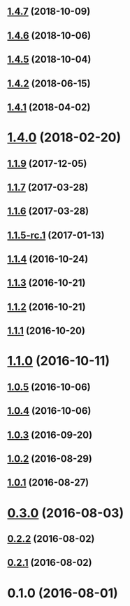 <a name="1.4.7"></a>
## [1.4.7](https://github.com/dollarshaveclub/postmate/compare/1.4.6...1.4.7) (2018-10-09)



<a name="1.4.6"></a>
## [1.4.6](https://github.com/dollarshaveclub/postmate/compare/1.4.5...1.4.6) (2018-10-06)



<a name="1.4.5"></a>
## [1.4.5](https://github.com/dollarshaveclub/postmate/compare/1.4.2...1.4.5) (2018-10-04)



<a name="1.4.2"></a>
## [1.4.2](https://github.com/dollarshaveclub/postmate/compare/1.4.1...1.4.2) (2018-06-15)



<a name="1.4.1"></a>
## [1.4.1](https://github.com/dollarshaveclub/postmate/compare/1.4.0...1.4.1) (2018-04-02)



<a name="1.4.0"></a>
# [1.4.0](https://github.com/dollarshaveclub/postmate/compare/1.1.9...1.4.0) (2018-02-20)



<a name="1.1.9"></a>
## [1.1.9](https://github.com/dollarshaveclub/postmate/compare/1.1.7...1.1.9) (2017-12-05)



<a name="1.1.7"></a>
## [1.1.7](https://github.com/dollarshaveclub/postmate/compare/1.1.6...1.1.7) (2017-03-28)



<a name="1.1.6"></a>
## [1.1.6](https://github.com/dollarshaveclub/postmate/compare/1.1.5...1.1.6) (2017-03-28)



<a name="1.1.5-rc.1"></a>
## [1.1.5-rc.1](https://github.com/dollarshaveclub/postmate/compare/1.1.4...1.1.5-rc.1) (2017-01-13)



<a name="1.1.4"></a>
## [1.1.4](https://github.com/dollarshaveclub/postmate/compare/1.1.3...1.1.4) (2016-10-24)



<a name="1.1.3"></a>
## [1.1.3](https://github.com/dollarshaveclub/postmate/compare/1.1.2...1.1.3) (2016-10-21)



<a name="1.1.2"></a>
## [1.1.2](https://github.com/dollarshaveclub/postmate/compare/1.1.1...1.1.2) (2016-10-21)



<a name="1.1.1"></a>
## [1.1.1](https://github.com/dollarshaveclub/postmate/compare/1.1.0...1.1.1) (2016-10-20)



<a name="1.1.0"></a>
# [1.1.0](https://github.com/dollarshaveclub/postmate/compare/1.0.5...1.1.0) (2016-10-11)



<a name="1.0.5"></a>
## [1.0.5](https://github.com/dollarshaveclub/postmate/compare/1.0.4...1.0.5) (2016-10-06)



<a name="1.0.4"></a>
## [1.0.4](https://github.com/dollarshaveclub/postmate/compare/1.0.3...1.0.4) (2016-10-06)



<a name="1.0.3"></a>
## [1.0.3](https://github.com/dollarshaveclub/postmate/compare/1.0.2...1.0.3) (2016-09-20)



<a name="1.0.2"></a>
## [1.0.2](https://github.com/dollarshaveclub/postmate/compare/1.0.1...1.0.2) (2016-08-29)



<a name="1.0.1"></a>
## [1.0.1](https://github.com/dollarshaveclub/postmate/compare/0.3.0...1.0.1) (2016-08-27)



<a name="0.3.0"></a>
# [0.3.0](https://github.com/dollarshaveclub/postmate/compare/v0.2.2...0.3.0) (2016-08-03)



<a name="0.2.2"></a>
## [0.2.2](https://github.com/dollarshaveclub/postmate/compare/v0.2.1...v0.2.2) (2016-08-02)



<a name="0.2.1"></a>
## [0.2.1](https://github.com/dollarshaveclub/postmate/compare/v0.1.0...v0.2.1) (2016-08-02)



<a name="0.1.0"></a>
# 0.1.0 (2016-08-01)



